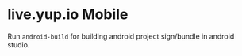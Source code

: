# live.yup.io Mobile

Run `android-build` for building android project sign/bundle in android studio.
